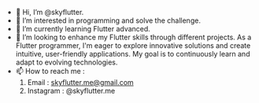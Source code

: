 - 👋 Hi, I’m @skyflutter.
- 👀 I’m interested in programming and solve the challenge.
- 🌱 I’m currently learning Flutter advanced.
- 💞️ I’m looking to enhance my Flutter skills through  different projects.
     As a Flutter programmer, I'm eager to explore innovative solutions and create intuitive, user-friendly applications.
     My goal is to continuously learn and adapt to evolving technologies.
- 📫 How to reach me :
     1) Email : skyflutter.me@gmail.com
     2) Instagram : @skyflutter.me
